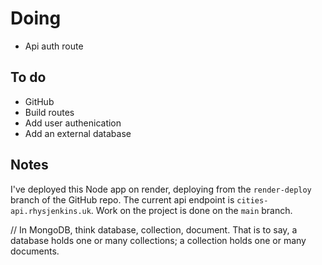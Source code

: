 # Doing

-   Api auth route

## To do

-   GitHub
-   Build routes
-   Add user authenication
-   Add an external database

## Notes

I've deployed this Node app on render, deploying from the `render-deploy` branch of the GitHub repo. The current api endpoint is `cities-api.rhysjenkins.uk`. Work on the project is done on the `main` branch.

// In MongoDB, think database, collection, document. That is to say, a database holds one or many collections; a collection holds one or many documents.
